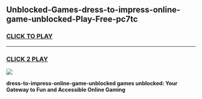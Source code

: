 
## Unblocked-Games-dress-to-impress-online-game-unblocked-Play-Free-pc7tc
<h3>
<a href="https://premium76.site?title=dress-to-impress-online-game-unblocked&ref=15A">CLICK TO PLAY</a></h3>
<hr>

<h3>
<a href="https://premium76.site?title=dress-to-impress-online-game-unblocked&ref=15A">CLICK 2 PLAY</a>
  
</h3>

<a href="https://premium76.site?title=dress-to-impress-online-game-unblocked&ref=15A"><img src="https://clearcache.store/games.png"></a>


**dress-to-impress-online-game-unblocked games unblocked: Your Gateway to Fun and Accessible Online Gaming**
